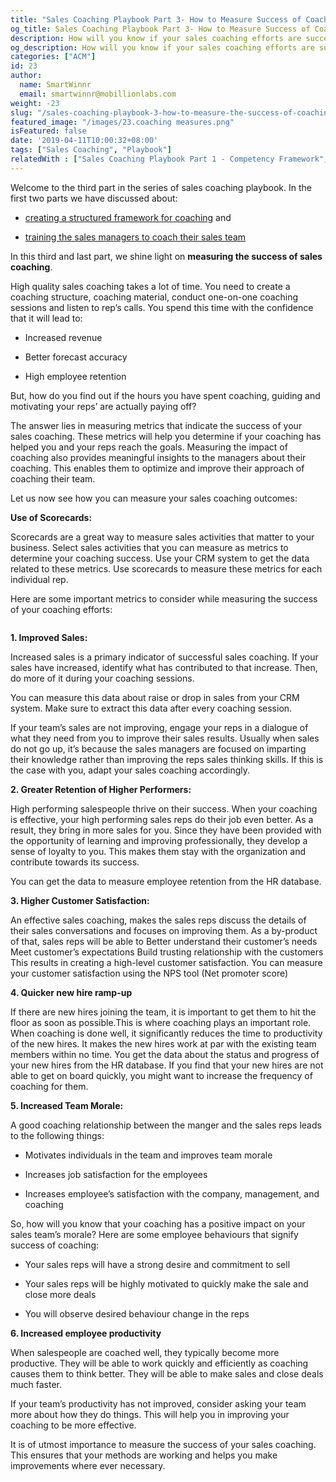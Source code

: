 ```yaml
---
title: "Sales Coaching Playbook Part 3- How to Measure Success of Coaching"
og_title: Sales Coaching Playbook Part 3- How to Measure Success of Coaching
description: How will you know if your sales coaching efforts are successful? Here are some metrics that will help you determine your coaching success.
og_description: How will you know if your sales coaching efforts are successful? Here are some metrics that will help you determine your coaching success.
categories: ["ACM"]
id: 23
author:
  name: SmartWinnr
  email: smartwinnr@mobillionlabs.com
weight: -23
slug: "/sales-coaching-playbook-3-how-to-measure-the-success-of-coaching"
featured_image: "/images/23.coaching measures.png"
isFeatured: false
date: '2019-04-11T10:00:32+08:00'
tags: ["Sales Coaching", "Playbook"]
relatedWith : ["Sales Coaching Playbook Part 1 - Competency Framework", "Sales Coaching PlayBook Part 2 - Training the Managers to Coach", "5 Reasons to Use Video Coaching in Your Sales Process"]
---
```


Welcome to the third part in the series of sales coaching playbook. In the first two parts we have discussed about: 

* [creating a structured framework for coaching](https://www.smartwinnr.com/post/sales-coaching-playbook-part-1-competency-framework/) and

* [training the sales managers to coach their sales team](https://www.smartwinnr.com/post/sales-coaching-playbook-part-2-training-managers-to-coach/)

In this third and last part, we shine light on **measuring the success of sales coaching**.

High quality sales coaching takes a lot of time. You need to create a coaching structure, coaching material, conduct one-on-one coaching sessions and listen to rep’s calls. You spend this time with the confidence that it will lead to:

* Increased revenue

* Better forecast accuracy

* High employee retention

But, how do you find out if the hours you have spent coaching, guiding and motivating your reps’ are actually paying off?

The answer lies in measuring metrics that indicate the success of your sales coaching. These metrics will help you determine if your coaching has helped you and your reps reach the goals. Measuring the impact of coaching also provides meaningful insights to the managers about their coaching. This enables them to optimize and improve their approach of coaching their team. 

Let us now see how you can measure your sales coaching outcomes:

**Use of Scorecards:**

Scorecards are a great way to measure sales activities that matter to your business. Select sales activities that you can measure as metrics to determine your coaching success. Use your CRM system to get the data related to these metrics. Use scorecards to measure these metrics for each individual rep.

Here are some important metrics to consider while measuring the success of your coaching efforts:

<img alt="" src="/images/23.How to Measure the Success of Coaching.png" class="ml_image_center70 padding80 ml-padding-top0 ml-padding-bottom0">

**1. Improved Sales:**

Increased sales is a primary indicator of successful sales coaching. If your sales have increased, identify what has contributed to that increase. Then, do more of it during your coaching sessions.

You can measure this data about raise or drop in sales from your CRM system.  Make sure to extract this data after every coaching session.

If your team’s sales are not improving, engage your reps in a dialogue of what they need from you to improve their sales results. Usually when sales do not go up, it’s because the sales managers are focused on imparting their knowledge rather than improving the reps sales thinking skills. If this is the case with you, adapt your sales coaching accordingly.

**2. Greater Retention of Higher Performers:**

High performing salespeople thrive on their success. When your coaching is effective, your high performing sales reps do their job even better. As a result, they bring in more sales for you. Since they have been provided with the opportunity of learning and improving professionally, they develop a sense of loyalty to you. This makes them stay with the organization and contribute towards its success.

You can get the data to measure employee retention from the HR database.

**3. Higher Customer Satisfaction:**

An effective sales coaching, makes the sales reps discuss the details of their sales conversations and focuses on improving them. As a by-product of that, sales reps will be able to
Better understand their customer’s needs
Meet customer’s expectations
Build trusting relationship with the customers
This results in creating a high-level customer satisfaction. 
You can measure your customer satisfaction using the NPS tool (Net promoter score)
 
**4. Quicker new hire ramp-up**

If there are new hires joining the team, it is important to get them to hit the floor as soon as possible.This is where coaching plays an important role. When coaching is done well, it significantly reduces the time to productivity of the new hires. It makes the new hires work at par with the existing team members within no time.
You get the data about the status and progress of your new hires from the HR database.
If you find that your new hires are not able to get on board quickly, you might want to increase the frequency of coaching for them.

**5. Increased Team Morale:**

A good coaching relationship between the manger and the sales reps leads to the following things:

* Motivates individuals in the team and improves team morale

* Increases job satisfaction for the employees

* Increases employee’s satisfaction with the company, management, and coaching

So, how will you know that your coaching has a positive impact on your sales team’s morale? Here are some employee behaviours that signify success of coaching:

* Your sales reps will have a strong desire and commitment to sell

* Your sales reps will be highly motivated to quickly make the sale and close more deals

* You will observe desired behaviour change in the reps 

**6. Increased employee productivity**

When salespeople are coached well, they typically become more productive. They will be able to work quickly and efficiently as coaching causes them to think better. They will be able to make sales and close deals much faster.

If your team’s productivity has not improved, consider asking your team more about how they do things. This will help you in improving your coaching to be more effective. 
 
It is of utmost importance to measure the success of your sales coaching. This ensures that your methods are working and helps you make improvements where ever necessary.

